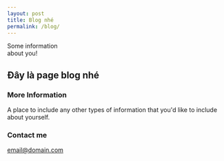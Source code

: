 ```yaml
---
layout: post
title: Blog nhé
permalink: /blog/
---
```


Some information <br> about you!

## Đây là page blog nhé

### More Information

A place to include any other types of information that you'd like to include about yourself.

### Contact me

[email@domain.com](mailto:email@domain.com)
